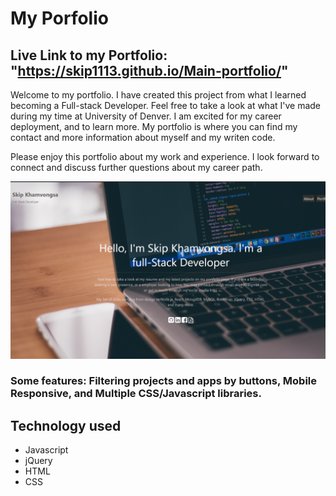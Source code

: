 # My Porfolio

## Live Link to my Portfolio: "https://skip1113.github.io/Main-portfolio/"

Welcome to my portfolio. I have created this project from what I learned becoming a Full-stack Developer. 
Feel free to take a look at what I've made during my time at University of Denver. I am excited for my career deployment, and to learn more. My portfolio is where you can find my contact and more information about myself and my writen code. 

Please enjoy this portfolio about my work and experience. I look forward to connect and discuss further questions about my career path.

![](/src/assets/images/portfolio-home.png)

### Some features: Filtering projects and apps by buttons, Mobile Responsive, and Multiple CSS/Javascript libraries.

## Technology used
* Javascript
* jQuery
* HTML
* CSS